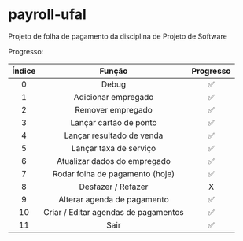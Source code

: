 # payroll-ufal
Projeto de folha de pagamento da disciplina de Projeto de Software

Progresso:


| Índice   |          Função                        | Progresso |
|:--------:|:--------------------------------------:|:---------:|
|     0    |  Debug                                 |     ✅    |
|     1    |  Adicionar empregado                   |     ✅    |
|     2    |  Remover empregado                     |     ✅    |
|     3    |  Lançar cartão de ponto                |     ✅    |
|     4    |  Lançar resultado de venda             |     ✅    |
|     5    |  Lançar taxa de serviço                |     ✅    |
|     6    |  Atualizar dados do empregado          |     ✅    |
|     7    |  Rodar folha de pagamento (hoje)       |     ✅    |
|     8    |  Desfazer / Refazer                    |     X    |
|     9    |  Alterar agenda de pagamento           |     ✅    |
|    10    |  Criar / Editar agendas de pagamentos  |     ✅    |
|    11    |  Sair                                  |     ✅    |